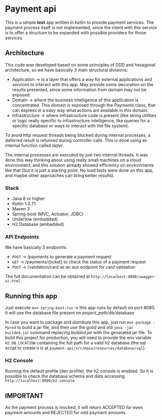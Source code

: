 # Payment api

This is a simple **test** app written in kotlin to provide payment services.
The payment process itself is not implemented, since the intent with 
this service is to offer a structure to be expanded with possible 
providers for those services.

## Architecture

This code was developed based on some principles of DDD and 
hexagonal architecture, so we have basically 3 main structural divisions: 

- Application -> is a layer that offers a way for external applications and services to interact with this app.
May provide some decoration on the results presented, since some information from domain may not be exposed.
- Domain -> where the business intelligence of this application is concentrated. This domain is exposed through the Payments
class, that can express in a easy way what actions are available in this domain.
- Infrastructure -> where infrastructure code is present (like string utilities or logic really specific to 
infrastructure intelligence, like queries for a specific database or ways to interact with the file system). 
 
To avoid http request threads being blocked during internal processes, a deferred result is returned during controller calls.
This is done using an internal function called *defer*.

The internal processes are executed by just two internal threads. It was done this way thinking about using really small
machines on a cloud environment, and this solution already showed efficiency on environments like that (but it is just
a starting point. No load tests were done on this app, and maybe other approaches can bring better results).

### Stack

- Java 8 or higher
- Kotlin 1.2.71
- Maven 3
- Spring-boot (MVC, Actuator, JDBC)
- Undertow (embedded)
- H2 Database (embedded)

### API Endpoints

We have basically 3 endpoints:

- ```POST``` -> /payments to generate a payment request
- ```GET``` -> /payments/{ticket} to check the status of a payment request
- ```POST``` -> /validation/card as an aux endpoint for card validation

The full documentation can be obtained at ```http://localhost:8080/swagger-ui.html```

## Running this app

Just execute ```mvn spring-boot:run``` -> this app runs by default on port 8080. It will use the database file present on *project_path*/db/database

In case you want to package and distribute this app, just run ```mvn package -Pprod``` to build a jar file, and then use the good and
old ```java -jar builded.jar``` command replacing *builded.jar* with the generated jar file. To build this project for production,
you will need to provide the env variable ```H2_DB_LOCATION``` containing the full path for a valid h2 database (the sql script to
create it is at ```payment-api/src/main/resources/database/sql```). 

### H2 Console

Running the default profile (dev profile), the h2 console is enabled. So it is possible to check the database schema
and data accessing ```http://localhost:8080/h2-console```

## IMPORTANT

As the payment process is mocked, it will return ACCEPTED for even payment amounts and REJECTED for odd payment amounts.